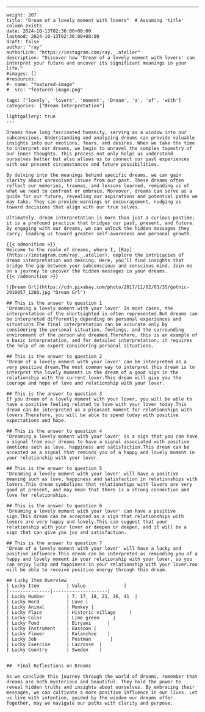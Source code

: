 ---
    weight: 207
    title: "Dream of a lovely moment with lovers"  # Assuming 'title' column exists
    date: 2024-10-13T02:36:00+08:00
    lastmod: 2024-10-13T02:36:00+08:00
    draft: false
    author: "ray"
    authorLink: "https://instagram.com/ray._.atelier"
    description: "Discover how 'Dream of a lovely moment with lovers' can interpret your future and uncover its significant meanings in your life."
    #images: []
    #resources:
    #- name: "featured-image"
    #  src: "featured-image.png"
    
    tags: ['lovely', 'lovers', 'moment', 'Dream', 'a', 'of', 'with']
    categories: ["Dream Interpretation"]
    
    lightgallery: true
    ---
    
    Dreams have long fascinated humanity, serving as a window into our subconscious. Understanding and analyzing dreams can provide valuable insights into our emotions, fears, and desires. When we take the time to interpret our dreams, we begin to unravel the complex tapestry of our inner thoughts. This process not only helps us understand ourselves better but also allows us to connect our past experiences with our present circumstances and future possibilities.
    
    By delving into the meanings behind specific dreams, we can gain clarity about unresolved issues from our past. These dreams often reflect our memories, traumas, and lessons learned, reminding us of what we need to confront or embrace. Moreover, dreams can serve as a guide for our future, revealing our aspirations and potential paths we may take. They can provide warnings or encouragement, nudging us toward decisions that align with our true selves.
    
    Ultimately, dream interpretation is more than just a curious pastime; it is a profound practice that bridges our past, present, and future. By engaging with our dreams, we can unlock the hidden messages they carry, leading us toward greater self-awareness and personal growth.
    
    {{< admonition >}}
    Welcome to the realm of dreams, where I, [Ray](https://instagram.com/ray._.atelier), explore the intricacies of dream interpretation and meaning. Here, you’ll find insights that bridge the gap between your subconscious and conscious mind. Join me on a journey to uncover the hidden messages in your dreams.
    {{< /admonition >}}
    
    ![Dream Grl](https://cdn.pixabay.com/photo/2017/11/02/03/35/gothic-2910057_1280.jpg "Dream Grl")
    
    ## This is the answer to question 1
    'Dreaming a lovely moment with your lover' In most cases, the interpretation of the shortsighted is often represented.But dreams can be interpreted differently depending on personal experiences and situations.The final interpretation can be accurate only by considering the personal situation, feelings, and the surrounding environment of the person who dreamed.Therefore, this is an example of a basic interpretation, and for detailed interpretation, it requires the help of an expert considering personal situations.
    
    ## This is the answer to question 2
    'Dream of a lovely moment with your lover' can be interpreted as a very positive dream.The most common way to interpret this dream is to interpret the lovely moments in the dream of a good sign in the relationship with the current lover.This dream will give you the courage and hope of love and relationship with your lover.
    
    ## This is the answer to question 3
    If you dream of a lovely moment with your lover, you will be able to have a positive feeling related to love with your lover today.This dream can be interpreted as a pleasant moment for relationships with lovers.Therefore, you will be able to spend today with positive expectations and hope.
    
    ## This is the answer to question 4
    'Dreaming a lovely moment with your lover' is a sign that you can have a signal from your dreams to have a signal associated with positive emotions such as love, happiness and satisfaction.This dream can be accepted as a signal that reminds you of a happy and lovely moment in your relationship with your lover.
    
    ## This is the answer to question 5
    'Dreaming a lovely moment with your lover' will have a positive meaning such as love, happiness and satisfaction in relationships with lovers.This dream symbolizes that relationships with lovers are very good at present, and may mean that there is a strong connection and love for relationships.
    
    ## This is the answer to question 6
    'Dreaming a lovely moment with your lover' can have a positive sign.This dream can be accepted as a sign that relationships with lovers are very happy and lovely.This can suggest that your relationship with your lover or deepen or deepen, and it will be a sign that can give you joy and satisfaction.
    
    ## This is the answer to question 7
    'Dream of a lovely moment with your lover' will have a lucky and positive influence.This dream can be interpreted as reminding you of a happy and lovely moment in your relationship with your lover, so you can enjoy lucky and happiness in your relationship with your lover.You will be able to receive positive energy through this dream.
    
    ## Lucky Item Overview
    | Lucky Item          | Value              |
    |---------------|--------------------|
    | Lucky Number        | 7, 17, 18, 21, 26, 41  |
    | Lucky Word          | Love |
    | Lucky Animal        | Monkey |
    | Lucky Place         | Historic village     |
    | Lucky Color         | Lime green     |
    | Lucky Food          | Biryani      |
    | Lucky Instrument    | Bassoon |
    | Lucky Flower        | Kalanchoe    |
    | Lucky Job           | Postman       |
    | Lucky Exercise      | Lacrosse  |
    | Lucky Country       | Sweden    |
    
    
    ##  Final Reflections on Dreams
    
    As we conclude this journey through the world of dreams, remember that dreams are both mysterious and beautiful. They hold the power to reveal hidden truths and insights about ourselves. By embracing their messages, we can cultivate a more positive influence in our lives. Let us live with intention, guided by the wisdom our dreams offer. Together, may we navigate our paths with clarity and purpose.
    